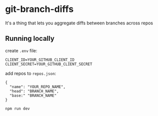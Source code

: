 # git-branch-diffs
It's a thing that lets you aggregate diffs between branches across repos

## Running locally
create `.env` file:
```
CLIENT_ID=YOUR_GITHUB_CLIENT_ID
CLIENT_SECRET=YOUR_GITHUB_CLIENT_SECRET
```
add repos to `repos.json`:
```
{
  "name": "YOUR_REPO_NAME",
  "head": "BRANCH_NAME",
  "base:" "BRANCH_NAME"
}
```
`npm run dev`